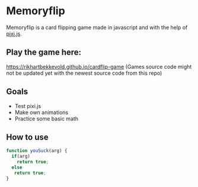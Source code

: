 # Memoryflip

Memoryflip is a card flipping game made in javascript and with the
help of [pixi.js](http://www.pixijs.com/).

## Play the game here: ##
https://rikhartbekkevold.github.io/cardflip-game
(Games source code might not be updated yet with the newest source code from this repo)



## Goals ##

 * Test pixi.js
 * Make own animations
 * Practice some basic math


## How to use ##

 ```javascript
 function youSuck(arg) {
   if(arg)
     return true;
   else
    return true;
 }
 ```
